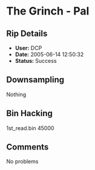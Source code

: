 # The Grinch - Pal

## Rip Details

- **User:** DCP
- **Date:** 2005-06-14 12:50:32
- **Status:** Success

## Downsampling

Nothing

## Bin Hacking

1st_read.bin 45000

## Comments

No problems

